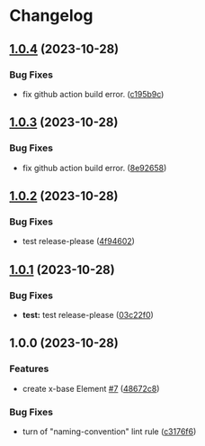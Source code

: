 # Changelog

## [1.0.4](https://github.com/martinrossil/x-tags/compare/v1.0.3...v1.0.4) (2023-10-28)


### Bug Fixes

* fix github action build error. ([c195b9c](https://github.com/martinrossil/x-tags/commit/c195b9c14a50910d2c2141a43bc8e62569269028))

## [1.0.3](https://github.com/martinrossil/x-tags/compare/v1.0.2...v1.0.3) (2023-10-28)


### Bug Fixes

* fix github action build error. ([8e92658](https://github.com/martinrossil/x-tags/commit/8e92658eddd7728e5d1944ee362d0938c7061ef2))

## [1.0.2](https://github.com/martinrossil/x-tags/compare/v1.0.1...v1.0.2) (2023-10-28)


### Bug Fixes

* test release-please ([4f94602](https://github.com/martinrossil/x-tags/commit/4f94602b920d2ff7ce8b29b79e377546c3551d1d))

## [1.0.1](https://github.com/martinrossil/x-tags/compare/v1.0.0...v1.0.1) (2023-10-28)


### Bug Fixes

* **test:** test release-please ([03c22f0](https://github.com/martinrossil/x-tags/commit/03c22f0b42ff4ec1a9f065cdbdda97ae7aff6054))

## 1.0.0 (2023-10-28)


### Features

* create x-base Element [#7](https://github.com/martinrossil/x-tags/issues/7) ([48672c8](https://github.com/martinrossil/x-tags/commit/48672c81c7ddde0c8e4962a2771344c090c05ae5))


### Bug Fixes

* turn of "naming-convention" lint rule ([c3176f6](https://github.com/martinrossil/x-tags/commit/c3176f6aae1541e814cfe5cd797acc8ae2daf0a4))
